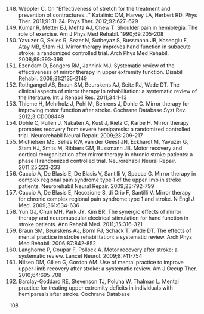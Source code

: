 148) Weppler C. On "Effectiveness of stretch for the treatment and prevention of contractures..." Katalinic OM, Harvey LA, Herbert RD. Phys Ther. 2011;91:11-24. Phys Ther. 2012;92:627-629
149) Kumar R, Metter EJ, Mehta AJ, Chew T. Shoulder pain in hemiplegia. The role of exercise. Am J Phys Med Rehabil. 1990;69:205-208
150) Yavuzer G, Selles R, Sezer N, Sutbeyaz S, Bussmann JB, Koseoglu F, Atay MB, Stam HJ. Mirror therapy improves hand function in subacute stroke: a randomized controlled trial. Arch Phys Med Rehabil. 2008;89:393-398
151) Ezendam D, Bongers RM, Jannink MJ. Systematic review of the effectiveness of mirror therapy in upper extremity function. Disabil Rehabil. 2009;31:2135-2149
152) Rothgangel AS, Braun SM, Beurskens AJ, Seitz RJ, Wade DT. The clinical aspects of mirror therapy in rehabilitation: a systematic review of the literature. Int J Rehabil Res. 2011;34:1-13
153) Thieme H, Mehrholz J, Pohl M, Behrens J, Dohle C. Mirror therapy for improving motor function after stroke. Cochrane Database Syst Rev. 2012;3:CD008449
154) Dohle C, Pullen J, Nakaten A, Kust J, Rietz C, Karbe H. Mirror therapy promotes recovery from severe hemiparesis: a randomized controlled trial. Neurorehabil Neural Repair. 2009;23:209-217
155) Michielsen ME, Selles RW, van der Geest JN, Eckhardt M, Yavuzer G, Stam HJ, Smits M, Ribbers GM, Bussmann JB. Motor recovery and cortical reorganization after mirror therapy in chronic stroke patients: a phase II randomized controlled trial. Neurorehabil Neural Repair. 2011;25:223-233
156) Caccio A, De Blasis E, De Blasis V, Santilli V, Spacca G. Mirror therapy in complex regional pain syndrome type 1 of the upper limb in stroke patients. Neurorehabil Neural Repair. 2009;23:792-799
157) Caccio A, De Blasis E, Necozione S, di Orio F, Santilli V. Mirror therapy for chronic complex regional pain syndrome type 1 and stroke. N Engl J Med. 2009;361:634-636
158) Yun GJ, Chun MH, Park JY, Kim BR. The synergic effects of mirror therapy and neuromuscular electrical stimulation for hand function in stroke patients. Ann Rehabil Med. 2011;35:316-321
159) Braun SM, Beurskens AJ, Borm PJ, Schack T, Wade DT. The effects of mental practice in stroke rehabilitation: a systematic review. Arch Phys Med Rehabil. 2006;87:842-852
160) Langhorne P, Coupar F, Pollock A. Motor recovery after stroke: a systematic review. Lancet Neurol. 2009;8:741-754
161) Nilsen DM, Gillen G, Gordon AM. Use of mental practice to improve upper-limb recovery after stroke: a systematic review. Am J Occup Ther. 2010;64:695-708
162) Barclay-Goddard RE, Stevenson TJ, Poluha W, Thalman L. Mental practice for treating upper extremity deficits in individuals with hemiparesis after stroke. Cochrane Database

<PAGE>108